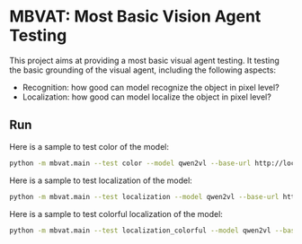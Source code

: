 # MBVAT: Most Basic Vision Agent Testing

This project aims at providing a most basic visual agent testing.
It testing the basic grounding of the visual agent, including the following aspects:

- Recognition: how good can model recognize the object in pixel level?
- Localization: how good can model localize the object in pixel level?

## Run

Here is a sample to test color of the model:

```bash
python -m mbvat.main --test color --model qwen2vl --base-url http://localhost:8000/v1 --save-path results
```

Here is a sample to test localization of the model:

```bash
python -m mbvat.main --test localization --model qwen2vl --base-url http://localhost:8000/v1 --save-path results
```

Here is a sample to test colorful localization of the model:

```bash
python -m mbvat.main --test localization_colorful --model qwen2vl --base-url http://localhost:8000/v1 --save-path results
```
